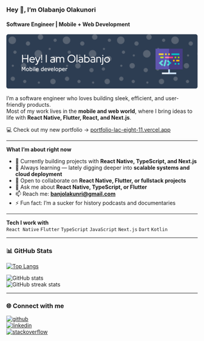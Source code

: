 ### Hey 👋, I’m Olabanjo Olakunori
#### Software Engineer | Mobile + Web Development  

![Header](https://github.com/Oabanjo01/Oabanjo01/blob/main/github-header-image.png)

I’m a software engineer who loves building sleek, efficient, and user-friendly products.  
Most of my work lives in the **mobile and web world**, where I bring ideas to life with **React Native, Flutter, React, and Next.js**.  

💻 Check out my new portfolio → [portfolio-lac-eight-11.vercel.app](https://portfolio-lac-eight-11.vercel.app/)  

---

**What I’m about right now**  
- 🔭 Currently building projects with **React Native, TypeScript, and Next.js**  
- 🌱 Always learning — lately digging deeper into **scalable systems and cloud deployment**  
- 👯 Open to collaborate on **React Native, Flutter, or fullstack projects**  
- 💬 Ask me about **React Native, TypeScript, or Flutter**  
- 📫 Reach me: **banjolakunri@gmail.com**  
- ⚡ Fun fact: I’m a sucker for history podcasts and documentaries  

---

**Tech I work with**  
`React Native` `Flutter` `TypeScript` `JavaScript` `Next.js` `Dart` `Kotlin`

---

### 📊 GitHub Stats  
[![Top Langs](https://github-readme-stats.vercel.app/api/top-langs/?username=Oabanjo01)](https://github.com/anuraghazra/github-readme-stats)  

![GitHub stats](https://github-readme-stats.vercel.app/api?username=Oabanjo01&show_icons=true&count_private=true)  
![GitHub streak stats](https://streak-stats.demolab.com/?user=Oabanjo01)  

---

### 🌐 Connect with me  
[<img src='https://cdn.jsdelivr.net/npm/simple-icons@3.0.1/icons/github.svg' alt='github' height='40'>](https://github.com/Oabanjo01)  
[<img src='https://cdn.jsdelivr.net/npm/simple-icons@3.0.1/icons/linkedin.svg' alt='linkedin' height='40'>](https://www.linkedin.com/in/olabanjo-olakunori-1ab915189/)  
[<img src='https://cdn.jsdelivr.net/npm/simple-icons@3.0.1/icons/stackoverflow.svg' alt='stackoverflow' height='40'>](https://stackoverflow.com/users/17521845)  
